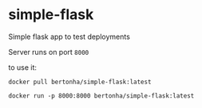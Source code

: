 # simple-flask
Simple flask app to test deployments

Server runs on port `8000`

to use it:
```
docker pull bertonha/simple-flask:latest

docker run -p 8000:8000 bertonha/simple-flask:latest
```

